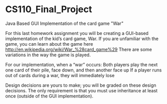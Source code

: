 # CS110_Final_Project
Java Based GUI Implementation of the card game "War"

For this last homework assignment you will be creating a GUI-based implementation of the kid’s card game, War. If you
are unfamiliar with the game, you can learn about the game here http://en.wikipedia.org/wiki/War_%28card_game%29
There are some variations in the way the game is played. 

For our implementation, when a “war” occurs:
Both players play the next one card of their pile, face down, and then another face up
If a player runs out of cards during a war, they will immediately lose

Design decisions are yours to make; you will be graded on these design decisions. The only requirement is that you must
use inheritance at least once (outside of the GUI implementation). 
